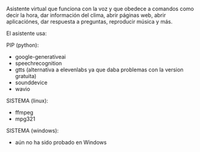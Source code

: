 Asistente virtual que funciona con la voz y que obedece a comandos
como decir la hora, dar información del clima, abrir páginas web,
abrir aplicaciónes, dar respuesta a preguntas, reproducir música y más.

El asistente usa:

PIP (python):
- google-generativeai
- speechrecognition
- gtts (alternativa a elevenlabs ya que daba problemas con la version gratuita)
- sounddevice
- wavio

SISTEMA (linux):
- ffmpeg
- mpg321

SISTEMA (windows):
- aún no ha sido probado en Windows